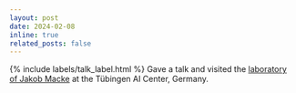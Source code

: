 ```yaml
---
layout: post
date: 2024-02-08 
inline: true
related_posts: false
---
```


{% include labels/talk_label.html %} Gave a talk and visited the [laboratory of Jakob Macke](https://www.mackelab.org) at the Tübingen AI Center, Germany.